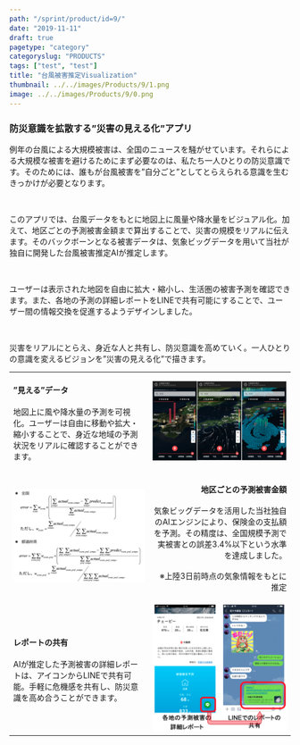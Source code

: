 ```yaml
---
path: "/sprint/product/id=9/"
date: "2019-11-11"
draft: true
pagetype: "category"
categoryslug: "PRODUCTS"
tags: ["test", "test"]
title: "台風被害推定Visualization"
thumbnail: ../../images/Products/9/1.png
image: ../../images/Products/9/0.png
---
```


<h3>防災意識を拡散する”災害の見える化”アプリ</h3>

例年の台風による大規模被害は、全国のニュースを騒がせています。それらによる大規模な被害を避けるためにまず必要なのは、私たち一人ひとりの防災意識です。そのためには、誰もが台風被害を”自分ごと”としてとらえられる意識を生むきっかけが必要となります。
<p style="white-space: pre-wrap;"> </p>

このアプリでは、台風データをもとに地図上に風量や降水量をビジュアル化。加えて、地区ごとの予測被害金額まで算出することで、災害の規模をリアルに伝えます。そのバックボーンとなる被害データは、気象ビッグデータを用いて当社が独自に開発した台風被害推定AIが推定します。
<p style="white-space: pre-wrap;"> </p>

ユーザーは表示された地図を自由に拡大・縮小し、生活圏の被害予測を確認できます。また、各地の予測の詳細レポートをLINEで共有可能にすることで、ユーザー間の情報交換を促進するようデザインしました。
<p style="white-space: pre-wrap;"> </p>

災害をリアルにとらえ、身近な人と共有し、防災意識を高めていく。一人ひとりの意識を変えるビジョンを”災害の見える化”で描きます。

|||
|---|---:|
|<h4>”見える”データ</h4><p>地図上に風や降水量の予測を可視化。ユーザーは自由に移動や拡大・縮小することで、身近な地域の予測状況をリアルに確認することができます。</p>|![画像](../../images/Products/9/1.png) |
|![画像](../../images/Products/9/2.png) |<h4>地区ごとの予測被害金額</h4><p>気象ビッグデータを活用した当社独自のAIエンジンにより、保険金の支払額を予測。その精度は、全国規模予測で実被害との誤差3.4%以下という水準を達成しました。<br /><br />※上陸3日前時点の気象情報をもとに推定</p>|
|<h4>レポートの共有</h4><p>AIが推定した予測被害の詳細レポートは、アイコンからLINEで共有可能。手軽に危機感を共有し、防災意識を高め合うことができます。</p>|![画像](../../images/Products/9/3.png) |
